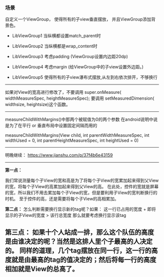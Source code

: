 
### 场景

自定义一个ViewGroup， 使得所有的子view垂直摆放， 并且ViewGroup添加背景色。

- LibViewGroup1 当纵横都设置match_parent时

- LibViewGroup2 当纵横都是wrap_content时

- LibViewGroup3 考虑padding (ViewGroup设置内边距20dp)

- LibViewGroup4 考虑margin (给ViewGroup中的子view设置外边距。)

- LibViewGroup5 使得所有的子view瀑布式摆放,从左到右依次排开，不够换行

---

如果对View的宽高进行修改了，不要调用 super.onMeasure( widthMeasureSpec, heightMeasureSpec);
要调用 setMeasuredDimension( widthsize, heightsize)这个函数。

---

measureChildWithMargins()中那两个被赋值为0的两个参数 在android说明中说是为了在平行
or 垂直布局中设置固定间隔而用的

measureChildWithMargins(View child,
int parentWidthMeasureSpec,
int widthUsed = 0,
int parentHeightMeasureSpec,
int heightUsed = 0)

---

明晚继续：
https://www.jianshu.com/p/37f4b6e43159

---
**第一点：** 

我们常说测量每个子View的宽和高是为了将每个子View的宽累加起来得到父View的宽，将每个子View的高累加起来得到父View的高。 
在此处，控件的宽就是屏幕的宽，所以我们不用去累加每个子View的宽，但是要利用子View的宽判断换行的时机。 
至于控件的高，还是需要将每个子View的高相累加。 

**第二点：** 
怎么判断需要换行显示新的tag呢？如果： 
这一行已占用的宽度 + 即将显示的子View的宽度 > 该行总宽度 
那么就要考虑换行显示该tag 

**第三点：** 
如果十个人站成一排，那么这个队伍的高度是由谁决定的呢？当然是这排人里个子最高的人决定的。
同样的道理，几个tag摆放在同一行，这一行的高度就是由最高的tag的值决定的；然后将每一行的高度相加就是View的总高了。
--------------------- 



























